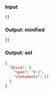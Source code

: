 ### Input
```js
{}
```

### Output: minified
```js min
{}
```

### Output: ast
```json
{
  "Block": {
    "span": "0:2",
    "statements": []
  }
}
```
